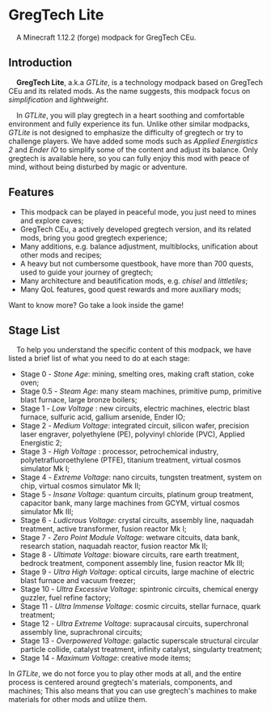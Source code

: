 # GregTech Lite

&nbsp;&nbsp;&nbsp;&nbsp;A Minecraft 1.12.2 (forge) modpack for GregTech CEu.

## Introduction

&nbsp;&nbsp;&nbsp;&nbsp;__GregTech Lite__, a.k.a _GTLite_, is a technology modpack based on GregTech CEu and its related mods. As the name suggests, this modpack focus on _simplification_ and _lightweight_.

&nbsp;&nbsp;&nbsp;&nbsp;In _GTLite_, you will play gregtech in a heart soothing and comfortable environment and fully experience its fun. Unlike other similar modpacks, _GTLite_ is not designed to emphasize the difficulty of gregtech or try to challenge players. We have added some mods such as _Applied Energistics 2_ and _Ender IO_ to simplify some of the content and adjust its balance. Only gregtech is available here, so you can fully enjoy this mod with peace of mind, without being disturbed by magic or adventure.

## Features

- This modpack can be played in peaceful mode, you just need to mines and explore caves;
- GregTech CEu, a actively developed gregtech version, and its related mods, bring you good gregtech experience;
- Many additions, e.g. balance adjustment, multiblocks, unification about other mods and recipes;
- A heavy but not cumbersome questbook, have more than 700 quests, used to guide your journey of gregtech;
- Many architecture and beautification mods, e.g. _chisel_ and _littletiles_;
- Many QoL features, good quest rewards and more auxiliary mods;

Want to know more? Go take a look inside the game!

## Stage List
&nbsp;&nbsp;&nbsp;&nbsp;To help you understand the specific content of this modpack, we have listed a brief list of what you need to do at each stage:

- Stage 0 -  _Stone Age_: mining, smelting ores, making craft station, coke oven;
- Stage 0.5 - _Steam Age_: many steam machines, primitive pump, primitive blast furnace, large bronze boilers;
- Stage 1 - _Low Voltage_ : new circuits, electric machines, electric blast furnace, sulfuric acid, gallium arsenide, Ender IO;
- Stage 2 - _Medium Voltage_: 
integrated circuit, silicon wafer, precision laser engraver, polyethylene (PE), polyvinyl chloride (PVC),  Applied Energistic 2;
- Stage 3 - _High Voltage_ : processor, petrochemical industry, polytetrafluoroethylene (PTFE), titanium treatment, virtual cosmos simulator Mk I;
- Stage 4 - _Extreme Voltage_: nano circuits, tungsten treatment, system on chip, virtual cosmos simulator Mk II;
- Stage 5 - _Insane Voltage_: quantum circuits, platinum group treatment, capacitor bank, many large machines from GCYM, virtual cosmos simulator Mk III;
- Stage 6 - _Ludicrous Voltage_: crystal circuits, assembly line, naquadah treatment, active transformer, fusion reactor Mk I;
- Stage 7 - _Zero Point Module Voltage_: wetware citcuits, data bank, research station, naquadah reactor, fusion reactor Mk II;
- Stage 8 - _Ultimate Voltage_: bioware circuits, rare earth treatment, bedrock treatment, component assembly line, fusion reactor Mk III;
- Stage 9 - _Ultra High Voltage_: optical circuits, large machine of electric blast furnace and vacuum freezer;
- Stage 10 - _Ultra Excessive Voltage_: spintronic circuits, chemical energy guzzler, fuel refine factory;
- Stage 11 - _Ultra Immense Voltage_: cosmic circuits, stellar furnace, quark treatment;
- Stage 12 - _Ultra Extreme Voltage_: supracausal circuits, superchronal assembly line, suprachronal circuits;
- Stage 13 - _Overpowered Voltage_: galactic superscale structural circular particle collide, catalyst treatment, infinity catalyst, singularty treatment;
- Stage 14 - _Maximum Voltage_: creative mode items;

In _GTLite_, we do not force you to play other mods at all, and the entire process is centered around gregtech's materials, components, and machines; This also means that you can use gregtech's machines to make materials for other mods and utilize them.